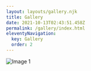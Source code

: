 ```yaml
---
layout: layouts/gallery.njk
title: Gallery
date: 2021-10-13T02:43:51.458Z
permalink: /gallery/index.html
eleventyNavigation:
  key: Gallery
  order: 2
---
```

![](https://source.unsplash.com/random "Image 1")